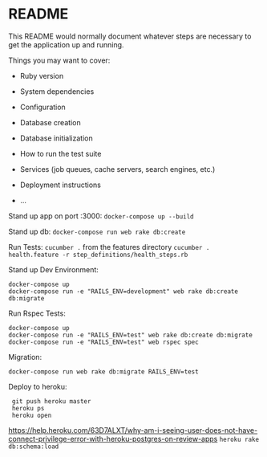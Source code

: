 # README

This README would normally document whatever steps are necessary to get the
application up and running.

Things you may want to cover:

* Ruby version

* System dependencies

* Configuration

* Database creation

* Database initialization

* How to run the test suite

* Services (job queues, cache servers, search engines, etc.)

* Deployment instructions

* ...


Stand up app on port :3000:
`docker-compose up --build`

Stand up db:
`docker-compose run web rake db:create`

Run Tests:
`cucumber .` from the features directory
`cucumber . health.feature -r step_definitions/health_steps.rb`

Stand up Dev Environment:
```
docker-compose up
docker-compose run -e "RAILS_ENV=development" web rake db:create db:migrate
```



Run Rspec Tests:
```
docker-compose up
docker-compose run -e "RAILS_ENV=test" web rake db:create db:migrate
docker-compose run -e "RAILS_ENV=test" web rspec spec
```


Migration:
```
docker-compose run web rake db:migrate RAILS_ENV=test
```


Deploy to heroku: 
```
 git push heroku master
 heroku ps
 heroku open
```

https://help.heroku.com/63D7ALXT/why-am-i-seeing-user-does-not-have-connect-privilege-error-with-heroku-postgres-on-review-apps
`heroku rake db:schema:load`